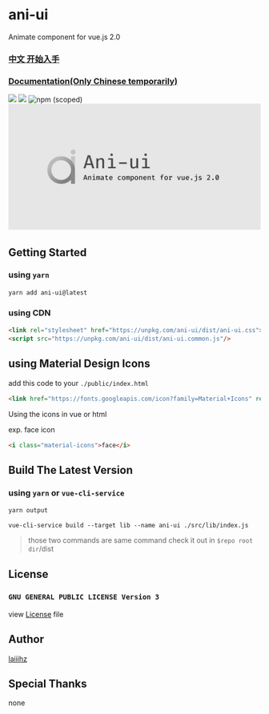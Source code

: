 # ani-ui
Animate component for vue.js 2.0

### [中文 开始入手](./README_cn.md)
### [Documentation(Only Chinese temporarily)](https://laiiihz.github.io/ani-ui)

![](https://npm.taobao.org/badge/d/ani-ui.svg) 
![](https://npm.taobao.org/badge/v/ani-ui.svg?version=0.1.20)
![npm (scoped)](https://img.shields.io/npm/v/ani-ui/latest?label=ani-ui%40latest)
![](./logo.png)

## Getting Started
### using  `yarn`
```shell script
yarn add ani-ui@latest
```

### using CDN
```html
<link rel="stylesheet" href="https://unpkg.com/ani-ui/dist/ani-ui.css">
<script src="https://unpkg.com/ani-ui/dist/ani-ui.common.js"/>
```

## using Material Design Icons
add this code to your `./public/index.html`
```html
<link href="https://fonts.googleapis.com/icon?family=Material+Icons" rel="stylesheet">
```
Using the icons in vue or html

exp. face icon
```html
<i class="material-icons">face</i>
```
## Build The Latest Version
### using `yarn` or `vue-cli-service`
```shell script
yarn output
```

```shell script
vue-cli-service build --target lib --name ani-ui ./src/lib/index.js
```
> those two commands are same command
> check it out in `$repo root dir`/dist 
## License
###  `GNU GENERAL PUBLIC LICENSE Version 3`
view [License](./LICENSE) file

## Author
[laiiihz](https://github.com/laiiihz)

## Special Thanks
none
